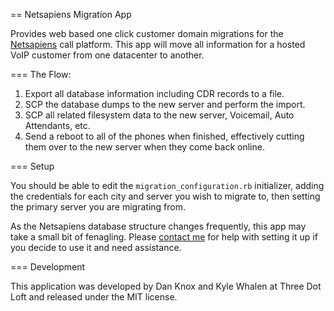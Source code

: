 == Netsapiens Migration App

Provides web based one click customer domain migrations for the
[Netsapiens](http://www.netsapiens.com/) call platform. This app will move all information for a hosted VoIP customer from one
datacenter to another.

=== The Flow:

1. Export all database information including CDR records to a file.
2. SCP the database dumps to the new server and perform the import.
3. SCP all related filesystem data to the new server, Voicemail, Auto
   Attendants, etc.
4. Send a reboot to all of the phones when finished, effectively cutting
   them over to the new server when they come back online.

=== Setup

You should be able to edit the `migration_configuration.rb` initializer,
adding the credentials for each city and server you wish to migrate
to, then setting the primary server you are migrating from.

As the Netsapiens database structure changes frequently, this app may
take a small bit of fenagling. Please [contact
me](mailto://dknox@threedotloft.com) for help with setting it up if you
decide to use it and need assistance.

=== Development

This application was developed by Dan Knox and Kyle Whalen at Three Dot
Loft and released under the MIT license.
